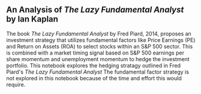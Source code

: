 
<h2>
An Analysis of <i>The Lazy Fundamental Analyst</i>
</br>
by Ian Kaplan
</h2>
<p>
The book <i>The Lazy Fundamental Analyst</i> by Fred Piard, 2014, proposes an investment strategy that utilizes fundamental factors
like Price Earnings (PE) and Return on Assets (ROA) to select stocks within an S&P 500 sector. This is combined with a market timing
signal based on S&P 500 earnings per share momentum and unemployment momentum to hedge the investment portfolio. This notebook
explores the hedging stratagy outlined in Fred Piard's <i>The Lazy Fundamental Analyst</i>  The fundamental factor strategy is not explored
in this notebook because of the time and effort this would require.
</p>
